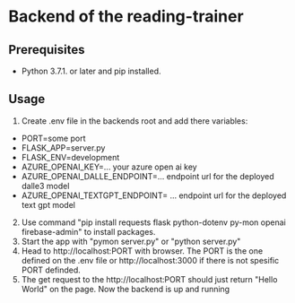 # Backend of the reading-trainer

## Prerequisites

- Python 3.7.1. or later and pip installed.

## Usage

1. Create .env file in the backends root and add there variables:

- PORT=some port
- FLASK_APP=server.py
- FLASK_ENV=development
- AZURE_OPENAI_KEY=... your azure open ai key
- AZURE_OPENAI_DALLE_ENDPOINT=... endpoint url for the deployed dalle3 model
- AZURE_OPENAI_TEXTGPT_ENDPOINT= ... endpoint url for the deployed text gpt model

2. Use command "pip install requests flask python-dotenv py-mon openai firebase-admin" to install packages.
3. Start the app with "pymon server.py" or "python server.py"
4. Head to http://localhost:PORT with browser. The PORT is the one defined on the .env file or http://localhost:3000 if there is not spesific PORT definded.
5. The get request to the http://localhost:PORT should just return "Hello World" on the page. Now the backend is up and running
